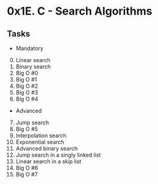# 0x1E. C - Search Algorithms

## Tasks

* Mandatory

0. Linear search
1. Binary search
2. Big O #0
3. Big O #1
4. Big O #2
5. Big O #3
6. Big O #4

* Advanced

7. Jump search
8. Big O #5
9. Interpolation search
10. Exponential search
11. Advanced binary search
12. Jump search in a singly linked list
13. Linear search in a skip list
14. Big O #6
15. Big O #7